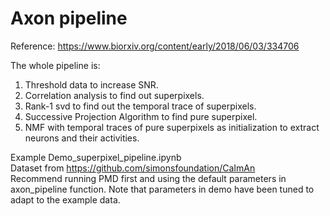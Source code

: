 # Axon pipeline

Reference: https://www.biorxiv.org/content/early/2018/06/03/334706

The whole pipeline is:
1. Threshold data to increase SNR.
2. Correlation analysis to find out superpixels.
3. Rank-1 svd to find out the temporal trace of superpixels.
4. Successive Projection Algorithm to find pure superpixel.
5. NMF with temporal traces of pure superpixels as initialization to extract neurons and their activities.

Example Demo_superpixel_pipeline.ipynb <br />
Dataset from https://github.com/simonsfoundation/CaImAn <br />
Recommend running PMD first and using the default parameters in axon_pipeline function. Note that parameters in demo have been tuned to adapt to the example data.
